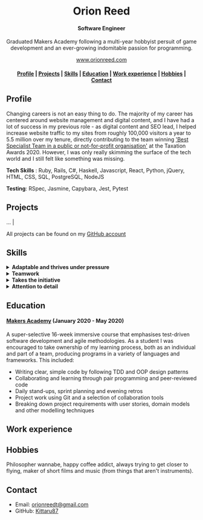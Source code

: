 <h1 align="center">Orion Reed</h1>

<h4 align="center">Software Engineer</h4>

<p align="center">Graduated Makers Academy following a multi-year hobbyist persuit of game development and an ever-growing indomitable passion for programming.</p>

<p align="center"><a href="https://www.orionreed.com/">www.orionreed.com</a></p>

<h4 align="center">
  <b></b>
  <a href="#profile">Profile</a> |
  <a href="#projects">Projects</a> |
  <a href="#skills">Skills</a> |
  <a href="#education">Education</a> |
  <a href="#work-experience">Work experience</a> |
  <a href="#hobbies">Hobbies</a> |
  <a href="#contact">Contact</a>
</h4>

<h2>Profile</h2>

Changing careers is not an easy thing to do. The majority of my career has centered around website management and digital content, and I have had a lot of success in my previous role - as digital content and SEO lead, I helped increase website traffic to my sites from roughly 100,000 visitors a year to 5.5 million over my tenure, directly contributing to the team winning <a href="https://www.litrg.org.uk/about-us/litrg-successes">'Best Specialist Team in a public or not-for-profit organisation'</a> at the Taxation Awards 2020. However, I was only really skimming the surface of the tech world and I still felt like something was missing.

**Tech Skills** : Ruby, Rails, C#, Haskell, Javascript, React, Python, jQuery, HTML, CSS, SQL, PostgreSQL, NodeJS

**Testing**: RSpec, Jasmine, Capybara, Jest, Pytest

<h2>Projects</h2>

...                                                                                                                            |

All projects can be found on my [GitHub account](https://github.com/Kittaru87)

<h2>Skills</h2>

<details>
<summary><strong>Adaptable and thrives under pressure</strong></summary>
Part of the process of being a Maker is being able to adapt your learning to whatever project, learning tool or pair partner you are working with that week. This was especially the case during our final project, <a href="https://github.com/KG700/mix-tape">Mix Tape</a>. The easy thing to do would have been to pick a subject and framework we were familiar with, however wanting to continue our learning and see how far we could push ourselves, we opted to use two things we had very little experience with, APIs and React. The learning curve was steep as we had less than 2 weeks to completion, but we were able to put together a project that utilises a React frontend and Rails backend to interact with the Spotify API. We continually adapted our design to take into account time constraints and used Agile methodologies thoughout.
</details>
<details>
<summary><strong>Teamwork</strong></summary>
Project work, by far, has been the most enjoyable aspect of my time at Makers. I work well when bouncing ideas off of other people, something I was able to do quite a bit of in my previous role as digital lead for LITRG. While at LITRG I worked through 2 large website migrations with 2 separate teams of developers, and it gave me the opportunity to experience Agile work processes from the client side. Setting realisitic goals while still maintaining creativity was the order of the day and we were able to produce 2 successful websites.
</details>
<details>
<summary><strong>Takes the initiative</strong></summary>
Once I had an inkling that software engineering was the path I wanted to take, I immediately set about making that happen alongside my day job and freelance work. I attended <a href="https://www.23codestreet.com/">23 Code Street's web development course</a>, started online courses such as Codacademy, and sat down with a number of friends already in the industry to pair program with, picking their brains on best practice and what their expectations are for junior developers (emphasis on enthusiasm, learning and not to play code golf...). Since leaving Makers I've started my own projects, both solo and with other junior developers, in order to continue my learning journey, including a <a href="https://github.com/Kittaru87/Innercise">rails app to help people exercise indoors</a>. 
</details>
<details>
<summary><strong>Attention to detail</strong></summary>
It is important to be able to spot mistakes, especially when it comes to code. My previous roles have always required an eye for detail and the ability to quickly pick up on spelling, grammatical or formatting errors. As sub-editor to 2 trade magazines this means not only proofing the documents but also rewriting large swathes of text, including reordering or compacting articles in order to better fit the page (via Indesign). This is a skill I feel translates well into the world of programming, not only for debugging but also refactoring of code, and is something I have been able to prove over my course period, both in my project and individual work.
</details>

<h2>Education</h2>

#### [Makers Academy](https://makers.tech/) (January 2020 - May 2020)

A super-selective 16-week immersive course that emphasises test-driven software development and agile methodologies. As a student I was encouraged to take ownership of my learning process, both as an individual and part of a team, producing programs in a variety of languages and frameworks. This included:

- Writing clear, simple code by following TDD and OOP design patterns
- Collaborating and learning through pair programming and peer-reviewed code
- Daily stand-ups, sprint planning and evening retros
- Project work using Git and a selection of collaboration tools
- Breaking down project requirements with user stories, domain models and other modelling techniques

<h2>Work experience</h2>

<h2>Hobbies</h2>

Philosopher wannabe, happy coffee addict, always trying to get closer to flying, maker of short films and music (from things that aren't instruments).

<h2>Contact</h2>

- Email: orionreedt@gmail.com
- GitHub: [Kittaru87](https://github.com/orionreed)

